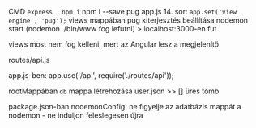 CMD
`express .`
`npm i`
npm i --save pug
app.js 14. sor: `app.set('view engine', 'pug');`
views mappában pug kiterjesztés beállítása
nodemon start (nodemon ./bin/www fog lefutni) > localhost:3000-en fut

views most nem fog kelleni, mert az Angular lesz a megjelenítő

routes/api.js

app.js-ben:
    app.use('/api', require('./routes/api'));

rootMappában `db` mappa létrehozása
    user.json >> [] üres tömb

package.json-ban nodemonConfig:
 ne figyelje az adatbázis mappát a nodemon - ne induljon feleslegesen újra
